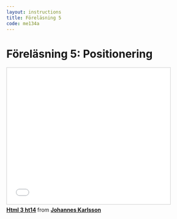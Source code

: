 ```yaml
---
layout: instructions
title: Föreläsning 5
code: me134a
---
```


# Föreläsning 5: Positionering

<div class="video">
    <iframe src="//www.slideshare.net/slideshow/embed_code/39965918" width="427" height="356" frameborder="0" marginwidth="0" marginheight="0" scrolling="no" style="border:1px solid #CCC; border-width:1px; margin-bottom:5px; max-width: 100%;" allowfullscreen> </iframe> <div style="margin-bottom:5px"> <strong> <a href="https://www.slideshare.net/jokarlsson/html-3-ht14" title="Html 3 ht14" target="_blank">Html 3 ht14</a> </strong> from <strong><a href="http://www.slideshare.net/jokarlsson" target="_blank">Johannes Karlsson</a></strong> </div>
</div>

